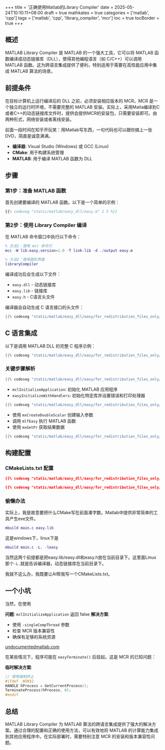 +++
title = '正确使用Matlab的Library Compiler'
date = 2025-05-24T10:10:11+08:00
draft = true
mathkatex = true
categories = ['matlab', 'cpp']
tags = ['matlab', 'cpp', 'library_compiler', 'mcr']
toc = true
tocBorder = true
+++


## 概述

MATLAB Library Compiler 是 MATLAB 的一个强大工具，它可以将 MATLAB 函数编译成动态链接库（DLL），使得其他编程语言（如 C/C++）可以调用 MATLAB 函数。这为跨语言集成提供了便利，特别适用于需要在高性能应用中集成 MATLAB 算法的场景。

## 前提条件

在目标计算机上运行编译后的 DLL 之前，必须安装相应版本的 MCR。MCR 是一个独立的运行时环境，不需要完整的 MATLAB 安装。实际上，采用Matla编译到C或者C++的动态链接库文件时，提供会提供MCR的安装包，只需要安装即可。由两种形式，网络安装或者离线安装。

前面一段时间在知乎开玩笑：用Matlab写东西，一句代码也可以跟你搞上一张DVD，简直是诚意满满。

- **编译器**: Visual Studio (Windows) 或 GCC (Linux)
- **CMake**: 用于构建系统管理
- **MATLAB**: 用于编译 MATLAB 函数为 DLL

## 步骤

### 第1步：准备 MATLAB 函数

首先创建要编译的 MATLAB 函数。以下是一个简单的示例：

```matlab
{{% codeseg "static/matlab/easy_dll/easy.m" 1 5 %}}
```

### 第2步：使用 Library Compiler 编译

在 MATLAB 命令窗口中执行以下命令：

```matlab
% 方法1：使用 mcc 命令行
mcc -W lib:easy,version=1.0 -T link:lib -d ./output easy.m

% 方法2：使用图形界面
libraryCompiler
```

编译成功后会生成以下文件：

- `easy.dll` - 动态链接库
- `easy.lib` - 链接库
- `easy.h` - C语言头文件

编译器会自动生成 C 语言接口的头文件：

```c
{{% codeseg "static/matlab/easy_dll/easy/for_redistribution_files_only/easy.h" %}}
```

## C 语言集成

以下是调用 MATLAB DLL 的完整 C 程序示例：

```c
{{% codeseg "static/matlab/easy_dll/easy/for_redistribution_files_only/main.c" %}}
```

### 关键步骤解析

```c
{{% codeseg "static/matlab/easy_dll/easy/for_redistribution_files_only/main.c" 25 40 %}}
```

- `mclInitializeApplication`: 初始化 MATLAB 应用程序
- `easyInitializeWithHandlers`: 初始化特定库并设置错误和打印处理器

```c
{{% codeseg "static/matlab/easy_dll/easy/for_redistribution_files_only/main.c" 45 65 %}}
```

- 使用 `mxCreateDoubleScalar` 创建输入参数
- 调用 `mlfEasy` 执行 MATLAB 函数
- 使用 `mxGetPr` 获取结果数据

```c
{{% codeseg "static/matlab/easy_dll/easy/for_redistribution_files_only/main.c" 70 105 %}}
```

## 构建配置

### CMakeLists.txt 配置

```cmake
{{% codeseg "static/matlab/easy_dll/easy/for_redistribution_files_only/CMakeLists.txt" 1 25 %}}
```

```cmake
{{% codeseg "static/matlab/easy_dll/easy/for_redistribution_files_only/CMakeLists.txt" 30 49 %}}
```

### 偷懒办法

实际上，我是故意要把什么CMake写在前面凑字数。Matlab中提供非常简单的工具产生exe文件。

```matlab
mbuild main.c easy.lib
```

这是windows下，linux下是

```matlab
mbuild main.c -L. -leasy
```

当然这两个前提都是把easy.lib/easy.dll和easy.h放在当前目录下。这里面Linux那个`-L.`就是告诉编译器，动态链接库在当前目录下。

我就不这么办，我既要让AI帮我写一个CMakeLists.txt。

## 一个小坑

当然，在使用

**问题**: `mclInitializeApplication` 返回 false
**解决方案**:

- 使用 `-singleCompThread` 参数
- 检查 MCR 版本兼容性
- 确保有足够的系统资源

[undocumentedmatlab.com](<https://undocumentedmatlab.com/articles/quirks-with-compiled-matlab-dlls>)

在某些情况下，程序可能在 `easyTerminate()` 后挂起。这是 MCR 的已知问题：

**临时解决方案**:

```c
// 使用强制终止
#ifdef _WIN32
HANDLE hProcess = GetCurrentProcess();
TerminateProcess(hProcess, 0);
#endif
```

## 总结

MATLAB Library Compiler 为 MATLAB 算法的跨语言集成提供了强大的解决方案。通过合理的配置和正确的使用方法，可以有效地将 MATLAB 的计算能力集成到其他应用程序中。在实际部署时，需要特别注意 MCR 的安装和版本兼容性问题。
